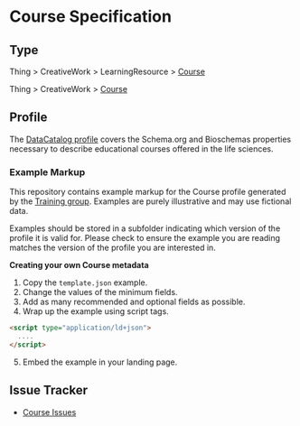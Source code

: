 # Course Specification

## Type

Thing > CreativeWork > LearningResource > [Course](https://schema.org/Course)

Thing > CreativeWork > [Course](https://schema.org/Course)

## Profile
The [DataCatalog profile](https://bioschemas.org/profiles/Course) covers the Schema.org and Bioschemas properties necessary to describe educational courses offered in the life sciences.

### Example Markup

This repository contains example markup for the Course profile generated by the [Training group](https://bioschemas.org/groups/Training/). Examples are purely illustrative and may use fictional data. 

Examples should be stored in a subfolder indicating which version of the profile it is valid for. Please check to ensure the example you are reading matches the version of the profile you are interested in.

**Creating your own Course metadata**

1. Copy the `template.json` example.
2. Change the values of the minimum fields.
3. Add as many recommended and optional fields as possible.
4. Wrap up the example using script tags.
```html
<script type="application/ld+json">
  ....
</script>
```
5. Embed the example in your landing page.

## Issue Tracker
- [Course Issues](https://github.com/BioSchemas/specifications/labels/type%3A%20Course)